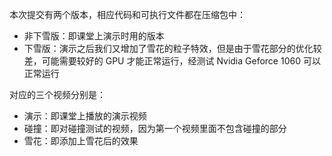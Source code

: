 本次提交有两个版本，相应代码和可执行文件都在压缩包中：

- 非下雪版：即课堂上演示时用的版本
- 下雪版：演示之后我们又增加了雪花的粒子特效，但是由于雪花部分的优化较差，可能需要较好的 GPU 才能正常运行，经测试 Nvidia Geforce 1060 可以正常运行



对应的三个视频分别是：

- 演示：即课堂上播放的演示视频
- 碰撞：即对碰撞测试的视频，因为第一个视频里面不包含碰撞的部分
- 雪花：即添加上雪花后的效果